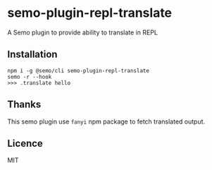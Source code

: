 # semo-plugin-repl-translate

A Semo plugin to provide ability to translate in REPL

## Installation

```
npm i -g @semo/cli semo-plugin-repl-translate
semo -r --hook
>>> .translate hello
```

## Thanks

This semo plugin use `fanyi` npm package to fetch translated output.

## Licence

MIT